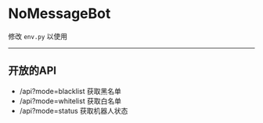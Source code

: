 # NoMessageBot

修改 `env.py` 以使用

---

## 开放的API
- /api?mode=blacklist 获取黑名单
- /api?mode=whitelist 获取白名单
- /api?mode=status 获取机器人状态

